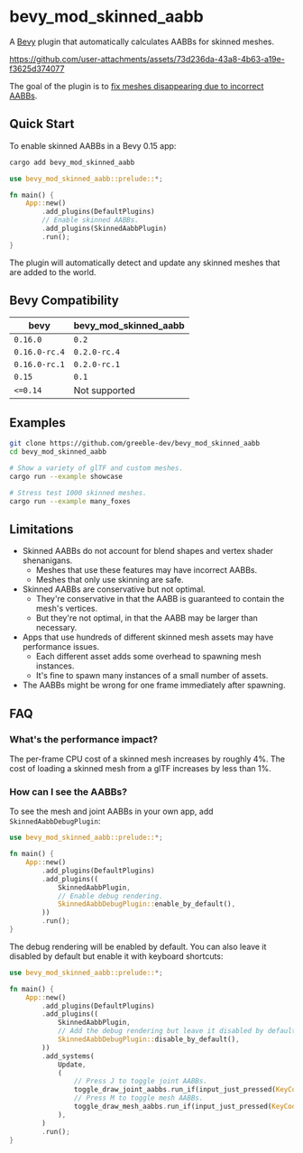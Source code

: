 # bevy_mod_skinned_aabb

A [Bevy](https://github.com/bevyengine/bevy) plugin that automatically calculates AABBs for skinned meshes.

https://github.com/user-attachments/assets/73d236da-43a8-4b63-a19e-f3625d374077

The goal of the plugin is to [fix meshes disappearing due to incorrect AABBs](https://github.com/bevyengine/bevy/issues/4971).

## Quick Start

To enable skinned AABBs in a Bevy 0.15 app:

```sh
cargo add bevy_mod_skinned_aabb
```

```rust
use bevy_mod_skinned_aabb::prelude::*;

fn main() {
    App::new()
        .add_plugins(DefaultPlugins)
        // Enable skinned AABBs.
        .add_plugins(SkinnedAabbPlugin)
        .run();
}
```

The plugin will automatically detect and update any skinned meshes that are added to the world.

## Bevy Compatibility

| bevy          | bevy_mod_skinned_aabb |
|---------------|-----------------------|
| `0.16.0`      | `0.2`                 |
| `0.16.0-rc.4` | `0.2.0-rc.4`          |
| `0.16.0-rc.1` | `0.2.0-rc.1`          |
| `0.15`        | `0.1`                 |
| `<=0.14`      | Not supported         |

## Examples

```sh
git clone https://github.com/greeble-dev/bevy_mod_skinned_aabb
cd bevy_mod_skinned_aabb

# Show a variety of glTF and custom meshes.
cargo run --example showcase

# Stress test 1000 skinned meshes.
cargo run --example many_foxes
```

## Limitations

- Skinned AABBs do not account for blend shapes and vertex shader shenanigans.
    - Meshes that use these features may have incorrect AABBs.
    - Meshes that only use skinning are safe.
- Skinned AABBs are conservative but not optimal.
    - They're conservative in that the AABB is guaranteed to contain the mesh's vertices.
    - But they're not optimal, in that the AABB may be larger than necessary.
- Apps that use hundreds of different skinned mesh assets may have performance issues.
    - Each different asset adds some overhead to spawning mesh instances.
    - It's fine to spawn many instances of a small number of assets.
- The AABBs might be wrong for one frame immediately after spawning.

## FAQ

### What's the performance impact?

The per-frame CPU cost of a skinned mesh increases by roughly 4%. The
cost of loading a skinned mesh from a glTF increases by less than 1%.

### How can I see the AABBs?

To see the mesh and joint AABBs in your own app, add `SkinnedAabbDebugPlugin`:

```rust
use bevy_mod_skinned_aabb::prelude::*;

fn main() {
    App::new()
        .add_plugins(DefaultPlugins)
        .add_plugins((
            SkinnedAabbPlugin,
            // Enable debug rendering.
            SkinnedAabbDebugPlugin::enable_by_default(),
        ))
        .run();	
}
```

The debug rendering will be enabled by default. You can also leave it disabled
by default but enable it with keyboard shortcuts:

```rust
use bevy_mod_skinned_aabb::prelude::*;

fn main() {
    App::new()
        .add_plugins(DefaultPlugins)
        .add_plugins((
            SkinnedAabbPlugin,
            // Add the debug rendering but leave it disabled by default.
            SkinnedAabbDebugPlugin::disable_by_default(),
        ))
        .add_systems(
            Update,
            (
                // Press J to toggle joint AABBs.
                toggle_draw_joint_aabbs.run_if(input_just_pressed(KeyCode::KeyJ)),
                // Press M to toggle mesh AABBs.
                toggle_draw_mesh_aabbs.run_if(input_just_pressed(KeyCode::KeyM)),
            ),
        )
        .run();	
}
```
